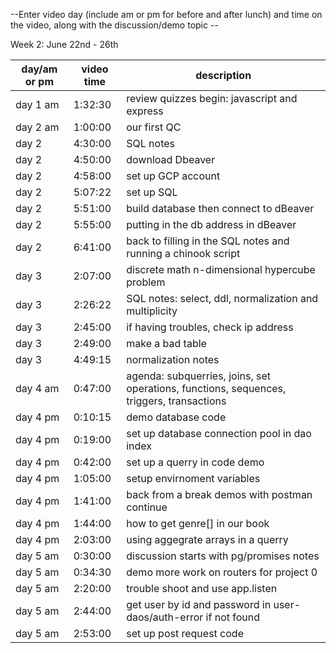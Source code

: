 --Enter video day (include am or pm for before and after lunch) and time on the video, along with the discussion/demo topic --

Week 2: June 22nd - 26th

| day/am or pm | video time | description |
|--------------|------------|-------------|
| day 1 am | 1:32:30 | review quizzes begin: javascript and express |
| day 2 am | 1:00:00 | our first QC |
| day 2 | 4:30:00 | SQL notes |
| day 2 | 4:50:00 | download Dbeaver |
| day 2 | 4:58:00 | set up GCP account |
| day 2 | 5:07:22 | set up SQL |
| day 2 | 5:51:00 | build database then connect to dBeaver |
| day 2 | 5:55:00 | putting in the db address in dBeaver |
| day 2 | 6:41:00 | back to filling in the SQL notes and running a chinook script |
| day 3 | 2:07:00 | discrete math n-dimensional hypercube problem |
| day 3 | 2:26:22 | SQL notes: select, ddl, normalization and multiplicity |
| day 3 | 2:45:00 | if having troubles, check ip address |
| day 3 | 2:49:00 | make a bad table |
| day 3 | 4:49:15 | normalization notes |
| day 4 am | 0:47:00 | agenda: subquerries, joins, set operations, functions, sequences, triggers, transactions |
| day 4 pm | 0:10:15 | demo database code |
| day 4 pm | 0:19:00 | set up database connection pool in dao index |
| day 4 pm | 0:42:00 | set up a querry in code demo |
| day 4 pm | 1:05:00 | setup envirnoment variables |
| day 4 pm | 1:41:00 | back from a break demos with postman continue |
| day 4 pm | 1:44:00 | how to get genre[] in our book |
| day 4 pm | 2:03:00 | using aggegrate arrays in a querry |
| day 5 am | 0:30:00 | discussion starts with pg/promises notes |
| day 5 am | 0:34:30 | demo more work on routers for project 0 |
| day 5 am | 2:20:00 | trouble shoot and use app.listen |
| day 5 am | 2:44:00 | get user by id and password in user-daos/auth-error if not found 
| day 5 am | 2:53:00 | set up post request code |
